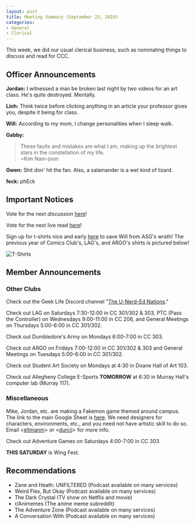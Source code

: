 ```yaml
---
layout: post
title: Meeting Summary (September 23, 2019)
categories:
- General
- Clerical
---
```


This week, we did our usual clerical business, such as nominating things to *discuss* and read for CCC.

## Officer Announcements

**Jordan:**  I witnessed a man be broken last night by two videos for an art class.  He's quite destroyed.  Mentally.

**Linh:**  Think twice before clicking anything in an article your professor gives you, despite it being for class.

**Will:**  According to my mom, I change personalities when I sleep walk.

**Gabby:**  
> These faults and mistakes are what I am, making up the brightest stars in the constellation of my life.  
>~Kim Nam-joon

**Gwen:**  Shit don' hit the fan.  Also, a salamander is a wet kind of lizard.

**feck:**  phEck

## Important Notices

Vote for the next *discussion* [here](https://docs.google.com/forms/d/e/1FAIpQLScPXHtPCZFLWAPgS33qSiU_hDEHQFVgUkp2yncsHiUDTH6Yaw/viewform?usp=sf_link)!

Vote for the next live read [here](https://docs.google.com/forms/d/e/1FAIpQLSc1Mbnx2btrEWu0j_11AeGFVixuI1p0ugaL6p7QK9e5xbrwAA/viewform?usp=sf_link)!

Sign up for t-shirts nice and early [here](https://docs.google.com/forms/d/e/1FAIpQLScV7z0UpsXuaAsZiq4vp2tpfcicbPbnC_3hbV_u2dTerl1bZQ/viewform) to save Will from ASG's wrath!  The previous year of Comics Club's, LAG's, and ARGO's shirts is pictured below!

![T-Shirts](../../../../../../images/blog/oldshirts.jpg)

## Member Announcements

### Other Clubs

Check out the Geek Life Discord channel "[The U-Nerd-Ed Nations](https://discord.gg/bKXT3FM)."

Check out LAG on Saturdays 7:30-12:00 in CC 301/302 & 303, PTC (Pass the Controller) on Wednesdays 9:00-11:00 in CC 206, and General Meetings on Thursdays 5:00-6:00 in CC 301/302.

Check out Dumbledore's Army on Mondays 6:00-7:00 in CC 303.

Check out ARGO on Fridays 7:00-12:00 in CC 301/302 & 303 and General Meetings on Tuesdays 5:00-6:00 in CC 301/302.

Check out Student Art Society on Mondays at 4:30 in Doane Hall of Art 103.

Check out Allegheny College E-Sports **TOMORROW** at 6:30 in Murray Hall's computer lab (Murray 117).

### Miscellaneous

Mike, Jordan, etc. are making a Fakemon game themed around campus.  The link to the main Google Sheet is [here](https://docs.google.com/spreadsheets/d/1mO_jn8xz4hN0sAEAv0LH6S_IHrX8TrWRkwoyjccBwHI/edit).  We need designers for characters, environments, etc., and you need not have artistic skill to do so.  Email <[eltmanm](mailto:eltmanm@allegheny.edu)> or <[durcij](mailto:durcij@allegheny.edu)> for more info.

Check out Adventure Games on Saturdays 4:00-7:00 in CC 303.

**THIS SATURDAY** is Wing Fest.

## Recommendations

* Zane and Heath:  UNFILTERED (Podcast available on many services)
* Weird Flex, But Okay (Podcast available on many services)
* The Dark Crystal (TV show on Netflix and movie)
* r/Animemes (The anime meme subreddit)
* The Adventure Zone (Podcast available on many services)
* A Conversation With (Podcast available on many services)
